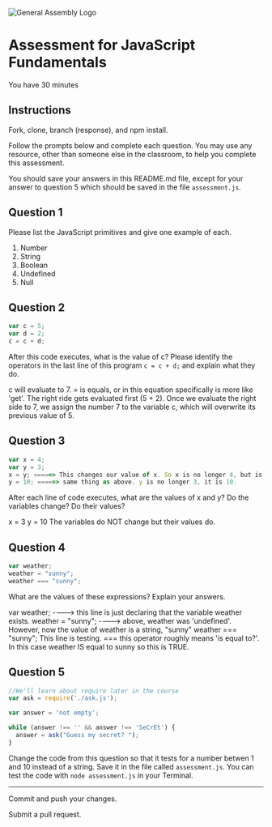 ![General Assembly Logo](http://i.imgur.com/ke8USTq.png)

# Assessment for JavaScript Fundamentals

You have 30 minutes

## Instructions

Fork, clone, branch (response), and npm install.

Follow the prompts below and complete each question.  You may use any resource, other than someone else in the classroom, to help you complete this assessment.

You should save your answers in this README.md file, except for your answer to question 5 which should be saved in the file `assessment.js`.

## Question 1

Please list the JavaScript primitives and give one example of each.

1. Number
2. String
3. Boolean
4. Undefined
5. Null

## Question 2

```js
var c = 5;
var d = 2;
c = c + d;
```

After this code executes, what is the value of c?  Please identify the operators in the last line of this program `c = c + d;` and explain what they do.

c will evaluate to 7.
= is equals, or in this equation specifically is more like 'get'. The right ride gets evaluated first (5 + 2). Once we evaluate the right side to 7, we assign the number 7 to the variable c, which will overwrite its previous value of 5.


## Question 3

```js
var x = 4;
var y = 3;
x = y; =====> This changes our value of x. So x is no longer 4, but is now 3.
y = 10; =====> same thing as above. y is no longer 3, it is 10.
```

After each line of code executes, what are the values of x and y?  Do the variables change?  Do their values?

x = 3
y = 10
The variables do NOT change but their values do.

## Question 4

```js
var weather;
weather = "sunny";
weather === "sunny";
```

What are the values of these expressions?  Explain your answers.

var weather; ----> this line is just declaring that the variable weather exists.
weather = "sunny"; ----> above, weather was 'undefined'. However, now the value of weather is a string, "sunny"
weather === "sunny"; This line is testing. === this operator roughly means 'is equal to?'. In this case weather IS equal to sunny so this is TRUE.


## Question 5

```js
//We'll learn about require later in the course
var ask = require('./ask.js');

var answer = 'not empty';

while (answer !== '' && answer !== 'SeCrEt') {
  answer = ask("Guess my secret? ");
}
```

Change the code from this question so that it tests for a number betwen 1 and 10 instead of a string.  Save it in the file called `assessment.js`.  You can test the code with `node assessment.js` in your Terminal.

---

Commit and push your changes.

Submit a pull request.

